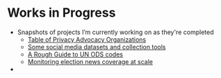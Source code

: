 # Works in Progress
- Snapshots of projects I’m currently working on as they're completed
	- [Table of Privacy Advocacy Organizations](the-privacy-advocates)
	- [Some social media datasets and collection tools](data-tools)
	- [A Rough Guide to UN ODS codes](ods-codes)
	- [Monitoring election news coverage at scale](election-harms)
- 